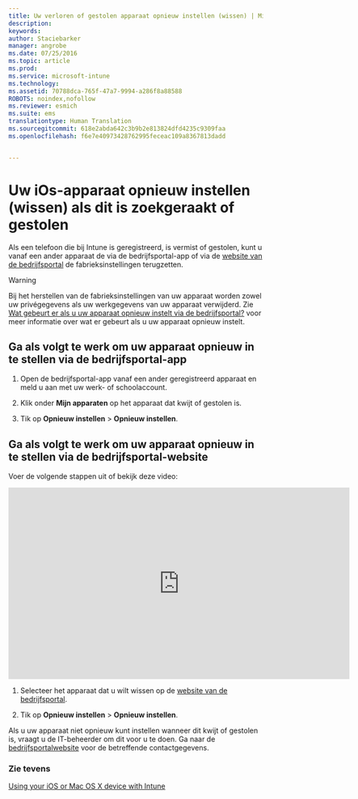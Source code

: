 ```yaml
---
title: Uw verloren of gestolen apparaat opnieuw instellen (wissen) | Microsoft Intune
description: 
keywords: 
author: Staciebarker
manager: angrobe
ms.date: 07/25/2016
ms.topic: article
ms.prod: 
ms.service: microsoft-intune
ms.technology: 
ms.assetid: 70788dca-765f-47a7-9994-a286f8a88588
ROBOTS: noindex,nofollow
ms.reviewer: esmich
ms.suite: ems
translationtype: Human Translation
ms.sourcegitcommit: 618e2abda642c3b9b2e813824dfd4235c9309faa
ms.openlocfilehash: f6e7e40973428762995feceac109a8367813dadd


---
```



# Uw iOs-apparaat opnieuw instellen (wissen) als dit is zoekgeraakt of gestolen

Als een telefoon die bij Intune is geregistreerd, is vermist of gestolen, kunt u vanaf een ander apparaat de via de bedrijfsportal-app of via de [website van de bedrijfsportal](http://portal.manage.microsoft.com) de fabrieksinstellingen terugzetten.

> [!WARNING]
> Bij het herstellen van de fabrieksinstellingen van uw apparaat worden zowel uw privégegevens als uw werkgegevens van uw apparaat verwijderd. Zie [Wat gebeurt er als u uw apparaat opnieuw instelt via de bedrijfsportal?](what-happens-if-you-reset-your-device-using-the-company-portal-ios.md) voor meer informatie over wat er gebeurt als u uw apparaat opnieuw instelt.

## Ga als volgt te werk om uw apparaat opnieuw in te stellen via de bedrijfsportal-app

1.  Open de bedrijfsportal-app vanaf een ander geregistreerd apparaat en meld u aan met uw werk- of schoolaccount.

2.  Klik onder **Mijn apparaten** op het apparaat dat kwijt of gestolen is.

3.  Tik op **Opnieuw instellen** &gt; **Opnieuw instellen**.

## Ga als volgt te werk om uw apparaat opnieuw in te stellen via de bedrijfsportal-website

Voer de volgende stappen uit of bekijk deze video:

<iframe width="675" height="379" src="https://www.youtube.com/embed/3rrXe8XmtgU" frameborder="0" allowfullscreen></iframe>

1.  Selecteer het apparaat dat u wilt wissen op de [website van de bedrijfsportal](http://portal.manage.microsoft.com).

2.  Tik op **Opnieuw instellen** &gt; **Opnieuw instellen**.

Als u uw apparaat niet opnieuw kunt instellen wanneer dit kwijt of gestolen is, vraagt u de IT-beheerder om dit voor u te doen. Ga naar de [bedrijfsportalwebsite](http://portal.manage.microsoft.com) voor de betreffende contactgegevens.

### Zie tevens
[Using your iOS or Mac OS X device with Intune](using-your-ios-or-mac-os-x-device-with-intune.md)



<!--HONumber=Jul16_HO4-->


